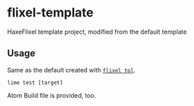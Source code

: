 # flixel-template
HaxeFlixel template project, modified from the default template

## Usage

Same as the default created with [`flixel tpl`](http://haxeflixel.com/documentation/hello-world/).

`lime test [target]`

Atom Build file is provided, too.
